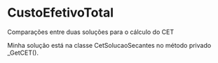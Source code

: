 # CustoEfetivoTotal
Comparações entre duas soluções para o cálculo do CET

Minha solução está na classe CetSolucaoSecantes no método privado _GetCET().
